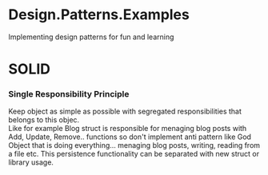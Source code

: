 # Design.Patterns.Examples
Implementing design patterns for fun and learning


# SOLID<br>
### Single Responsibility Principle 
Keep object as simple as possible with segregated responsibilities that belongs to this objec. <BR> Like for example Blog struct is responsible for menaging blog posts with Add, Update, Remove.. functions so don't implement anti pattern like God Object that is doing everything... menaging blog posts, writing, reading from a file etc.  This persistence functionality can be separated with new struct or library usage. 